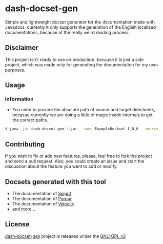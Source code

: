 # dash-docset-gen
Simple and lightweight docset generator for the documentation made with Javadocs, currently it only supports the generation of the English localized documentations, because of the really weird reading process.

## Disclaimer
This project isn't ready to use on production, because it is just a side project, which was made only for generating the documentation for my own purposes.

## Usage
### Information
- You need to provide the absolute path of source and target directories, becasue currently we are doing a little of magic inside internals to get the correct paths.

```bash
$ java -jar dash-docset-gen-*.jar --name ExampleDockset-1_0_0 --source C:/Users/example/example-dir/javadocs --target C:/Users/example/example-dir/ExampleDockset-1_0_0.dockset
```

## Contributing
If you wish to fix or add new features, please, feel free to fork the project and send a pull request. Also, you could create an issue and start the discussion about the feature you want to add or modify.

## Docsets generated with this tool
- The documentation of [Spigot](https://github.com/Kapeli/Dash-User-Contributions/pull/3716)
- The documentation of [Purpur](https://github.com/Kapeli/Dash-User-Contributions/pull/3718)
- The documentation of [Velocity](https://github.com/Kapeli/Dash-User-Contributions/pull/3717)
- and more...

## License
[dash-docset-gen](./README.md) project is released under the [GNU GPL v3](./README.md)